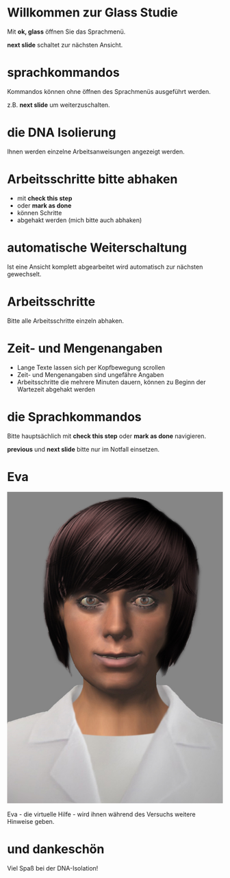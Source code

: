 # Willkommen zur Glass Studie

 Mit **ok, glass** öffnen Sie das Sprachmenü.

 **next slide** schaltet zur nächsten Ansicht.

# sprachkommandos

 Kommandos können ohne öffnen des Sprachmenüs ausgeführt werden.

 z.B. **next slide** um weiterzuschalten.

# die DNA Isolierung

 Ihnen werden einzelne Arbeitsanweisungen angezeigt werden.

# Arbeitsschritte bitte abhaken

 - mit **check this step**
 - oder **mark as done**
 - können Schritte
 - abgehakt werden (mich bitte auch abhaken)

# automatische Weiterschaltung

 Ist eine Ansicht komplett abgearbeitet wird automatisch zur nächsten gewechselt.

# Arbeitsschritte

 Bitte alle Arbeitsschritte einzeln abhaken.

# Zeit- und Mengenangaben

 - Lange Texte lassen sich per Kopfbewegung scrollen
 - Zeit- und Mengenangaben sind ungefähre Angaben
 - Arbeitsschritte die mehrere Minuten dauern, können zu Beginn der Wartezeit abgehakt werden

# die Sprachkommandos

 Bitte hauptsächlich mit **check this step** oder **mark as done** navigieren.

 **previous** und **next slide** bitte nur im Notfall einsetzen.

# Eva

 ![](pos1.jpg)

 Eva - die virtuelle Hilfe - wird ihnen während des Versuchs weitere Hinweise geben.

# und dankeschön

 Viel Spaß bei der DNA-Isolation!
